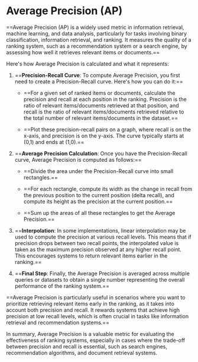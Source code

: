 # Average Precision (AP)
==Average Precision (AP) is a widely used metric in information retrieval, machine learning, and data analysis, particularly for tasks involving binary classification, information retrieval, and ranking. It measures the quality of a ranking system, such as a recommendation system or a search engine, by assessing how well it retrieves relevant items or documents.==

Here's how Average Precision is calculated and what it represents:

1. ==**Precision-Recall Curve**: To compute Average Precision, you first need to create a Precision-Recall curve. Here's how you can do it:==

   - ==For a given set of ranked items or documents, calculate the precision and recall at each position in the ranking. Precision is the ratio of relevant items/documents retrieved at that position, and recall is the ratio of relevant items/documents retrieved relative to the total number of relevant items/documents in the dataset.==

   - ==Plot these precision-recall pairs on a graph, where recall is on the x-axis, and precision is on the y-axis. The curve typically starts at (0,1) and ends at (1,0).==

2. ==**Average Precision Calculation**: Once you have the Precision-Recall curve, Average Precision is computed as follows:==

   - ==Divide the area under the Precision-Recall curve into small rectangles.==
   
   - ==For each rectangle, compute its width as the change in recall from the previous position to the current position (delta recall), and compute its height as the precision at the current position.==

   - ==Sum up the areas of all these rectangles to get the Average Precision.==

3. ==**Interpolation**: In some implementations, linear interpolation may be used to compute the precision at various recall levels. This means that if precision drops between two recall points, the interpolated value is taken as the maximum precision observed at any higher recall point. This encourages systems to return relevant items earlier in the ranking.==

4. ==**Final Step**: Finally, the Average Precision is averaged across multiple queries or datasets to obtain a single number representing the overall performance of the ranking system.==

==Average Precision is particularly useful in scenarios where you want to prioritize retrieving relevant items early in the ranking, as it takes into account both precision and recall. It rewards systems that achieve high precision at low recall levels, which is often crucial in tasks like information retrieval and recommendation systems.==

In summary, Average Precision is a valuable metric for evaluating the effectiveness of ranking systems, especially in cases where the trade-off between precision and recall is essential, such as search engines, recommendation algorithms, and document retrieval systems.